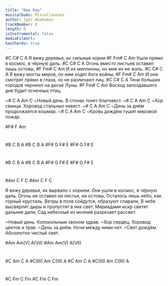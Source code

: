 ```yaml
---
title: "New Day"
musicalbums: Miscellaneous
author: Igor Abakumov
trackNumber: 0
length: 0
isInstrumental: false
mediaFileUrl: 
hasChords: true
---
```


#C         C#   C            A
Я вижу деревья, их сильные корни
#F             Fm#       C      Am
Ушли прямо в космос, в чёрную даль.
#C             C#    C             A
Огонь вместо листьев оставил лишь остовы,
#F         Fm#       C        Am
И их миллионы, но мне их не жаль.
#C          C#      C              A
Я вижу мосты миров, по ним ходят боги войны,
#F               Fm#         C            Am
И они смотрят прямо в глаза, но не различают лиц.
#C         C#        C            A
Тени больших городов чернеют на диске Луны.
#F            Fm#       C                 Am
Восход запоздавшего дня будит огненных птиц.

~# C     A        Am               C
~Новый день. В стонах тонет благовест.
~# C       A   Am                 C
~Хор свинца. Хоровод стальных невест.
~# C        A    Am             C
~День за днём продолжается кошмар.
~#  C       A   Am              C
~Кровь дождём тушит мировой пожар.

#F# F Am
#
#B  C B  A
#B  C B  A
#F# G F# E
#F# G F# E
#
#B  C B  A
#B  C B  A
#F# G F# E
#F# G F# E
#
#Am C F C
#Am C F C

Я вижу деревья, их вырвало с корнем.
Они ушли в космос, в чёрную даль.
Огонь не оставил ни листья, ни остовы,
Осталось лишь небо, как горный хрусталь.
Ветры в поле сойдутся, образуют спирали,
В небе высверлят дыры и пропустят в них свет.
Мириадами искр светят дальние дали,
Сад небесный из молний разрезает рассвет.

~Новый день. Колокольным звоном здрав.
~Хор сердец. Хоровод цветов и трав.
~День за днём. Ночи между ними нет.
~Свет дождём. Абсолютно чистый свет.

#Am Am(V) A(VII)
#Am Am(V) A(VII)
#
#C Am C A
#C(III) Am C(III) A
#C Am C A
#C(III) Am C(III) A
#
#C Fm C Fm
#C Fm C Fm   

